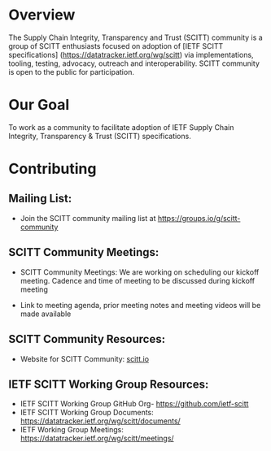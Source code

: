 # Overview
The Supply Chain Integrity, Transparency and Trust (SCITT) community is a group of SCITT enthusiasts focused on adoption of [IETF SCITT specifications] (https://datatracker.ietf.org/wg/scitt) via implementations, tooling, testing, advocacy, outreach and interoperability. SCITT community is open to the public for participation. 

# Our Goal 
To work as a community to facilitate adoption of IETF Supply Chain Integrity, Transparency & Trust (SCITT) specifications.

# Contributing

## Mailing List:
+ Join the SCITT community mailing list at https://groups.io/g/scitt-community

## SCITT Community Meetings:
+ SCITT Community Meetings: We are working on scheduling our kickoff meeting. Cadence and time of meeting to be discussed during kickoff meeting
- Link to meeting agenda, prior meeting notes and meeting videos will be made available

## SCITT Community Resources:
+ Website for SCITT Community: [scitt.io](https://scitt.io)

## IETF SCITT Working Group Resources:
+ IETF SCITT Working Group GitHub Org- https://github.com/ietf-scitt 
+ IETF SCITT Working Group Documents: https://datatracker.ietf.org/wg/scitt/documents/ 
+ IETF Working Group Meetings: https://datatracker.ietf.org/wg/scitt/meetings/ 
